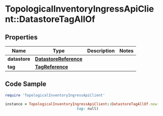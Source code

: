 # TopologicalInventoryIngressApiClient::DatastoreTagAllOf

## Properties

Name | Type | Description | Notes
------------ | ------------- | ------------- | -------------
**datastore** | [**DatastoreReference**](DatastoreReference.md) |  | 
**tag** | [**TagReference**](TagReference.md) |  | 

## Code Sample

```ruby
require 'TopologicalInventoryIngressApiClient'

instance = TopologicalInventoryIngressApiClient::DatastoreTagAllOf.new(datastore: null,
                                 tag: null)
```


